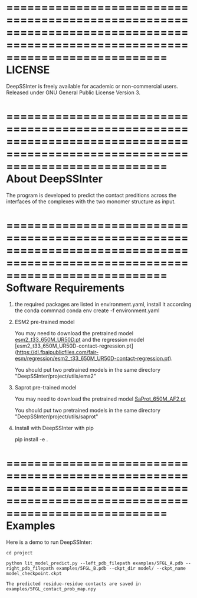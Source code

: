 ===============================================================================================================================
                                                LICENSE
===============================================================================================================================

DeepSSInter is freely available for academic or non-commercial users. 
Released under GNU General Public License Version 3.


===============================================================================================================================
                                                About DeepSSInter
===============================================================================================================================

The program is developed to predict the contact preditions across the interfaces of
the complexes with the two monomer structure as input. 


===============================================================================================================================
                                                Software Requirements
===============================================================================================================================

1. the required packages are listed in environment.yaml, install it according the conda commnad
    conda env create -f environment.yaml

2. ESM2 pre-trained model

    You may need to download the pretrained model [esm2_t33_650M_UR50D.pt](https://github.com/facebookresearch/esm) 
    and the regression model [esm2_t33_650M_UR50D-contact-regression.pt] 
    (https://dl.fbaipublicfiles.com/fair-esm/regression/esm2_t33_650M_UR50D-contact-regression.pt).

    You should put two pretrained models in the same directory "DeepSSInter/project/utils/ems2"

3. Saprot pre-trained model

    You may need to download the pretrained model [SaProt_650M_AF2.pt](https://huggingface.co/westlake-repl/SaProt_650M_AF2)

    You should put two pretrained models in the same directory "DeepSSInter/project/utils/saprot"

4. Install with DeepSSInter with pip

    pip install -e .


===============================================================================================================================
                                                Examples
===============================================================================================================================

Here is a demo to run DeepSSInter:

    cd project

    python lit_model_predict.py --left_pdb_filepath examples/5FGL_A.pdb --right_pdb_filepath examples/5FGL_B.pdb --ckpt_dir model/ --ckpt_name model_checkpoint.ckpt

    The predicted residue-residue contacts are saved in examples/5FGL_contact_prob_map.npy


